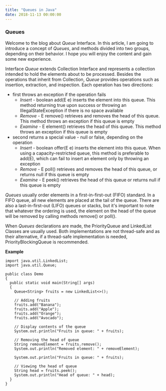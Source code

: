 ```yaml
---
title: "Queues in Java"
date: 2018-11-13 00:00:00
---
```


### <a href="#queues" name="queues"><i class="fa fa-link anchor" aria-hidden="true"></i></a> Queues

Welcome to the blog about *Queue* Interface. In this article, I am going to introduce a concept of *Queues*, and methods divided into two groups, depending on their behavior. I hope you will enjoy the content and gain some new experience.

Interface *Queue<E>* extends Collection<E> Interface and represents a collection intended to hold the elements about to be processed. Besides the operations that inherit from Collection, *Queue* provides operations such as insertion, extraction, and inspection. Each operation has two directions:
* first throws an exception if the operation fails
  * *Insert* - boolean add(E e) inserts the element into this queue. This method returning true upon success or throwing an IllegalStateException if there is no space available
  * *Remove* - E remove() retrieves and removes the head of this queue. This method throws an exception if this queue is empty
  * *Examine* - E element() retrieves the head of this queue. This method throws an exception if this queue is empty
* second returns a special value - null or false, depending on the operation
  * *Insert* - boolean offer(E e) inserts the element into this queue. When using a capacity-restricted queue, this method is preferable to add(E), which can fail to insert an element only by throwing an exception
  * *Remove* - E poll() retrieves and removes the head of this queue, or returns null if this queue is empty
  * *Examine* - E peek() retrieves the head of this queue or returns null if this queue is empty
  
*Queues* usually order elements in a first-in-first-out (FIFO) standard. In a FIFO queue, all new elements are placed at the tail of the queue. There are also a last-in-first-out (LIFO) queues or stacks, but it's important to note that whatever the ordering is used, the element on the head of the queue will be removed by calling methods remove() or poll().

When *Queues* declarations are made, the PriorityQueue and LinkedList Classes are usually used. Both implementations are not thread-safe and as their alternative, if a thread-safe implementation is needed, PriorityBlockingQueue is recommended.

**Example**
```
import java.util.LinkedList; 
import java.util.Queue; 
  
public class Demo 
{ 
  public static void main(String[] args) 
  { 
    Queue<String> fruits = new LinkedList<>(); 
  
    // Adding fruits  
    fruits.add("Banana");
    fruits.add("Apple");
    fruits.add("Orange");
    fruits.add("Avocado");
  
    // Display contents of the queue
    System.out.println("Fruits in queue: " + fruits); 
  
    // Removing the head of queue
    String removeElement = fruits.remove(); 
    System.out.println("Removed element: " + removeElement); 
  
    System.out.println("Fruits in queue: " + fruits); 
  
    // Viewing the head of queue 
    String head = fruits.peek(); 
    System.out.println("Head of queue: " + head); 
  } 
} 
```
